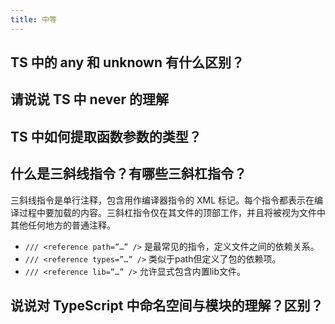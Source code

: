```yaml
---
title: 中等
---
```


## TS 中的 any 和 unknown 有什么区别？

<Answer>

</Answer>

## 请说说 TS 中 never 的理解

<Answer>

</Answer>

## TS 中如何提取函数参数的类型？

<Answer>

</Answer>

## 什么是三斜线指令？有哪些三斜杠指令？

<Answer>


三斜线指令是单行注释，包含用作编译器指令的 XML 标记。每个指令都表示在编译过程中要加载的内容。三斜杠指令仅在其文件的顶部工作，并且将被视为文件中其他任何地方的普通注释。

- `/// <reference path=”…” />` 是最常见的指令，定义文件之间的依赖关系。
- `/// <reference types=”…” />` 类似于path但定义了包的依赖项。
- `/// <reference lib=”…” />` 允许显式包含内置lib文件。

</Answer>

## 说说对 TypeScript 中命名空间与模块的理解？区别？

<Answer>

</Answer>
